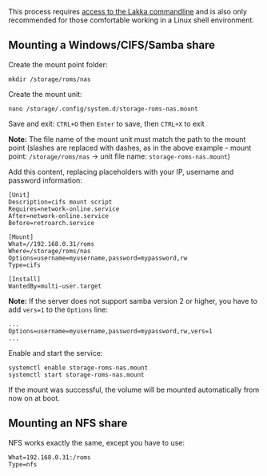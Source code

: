 This process requires [access to the Lakka commandline](http://www.lakka.tv/doc/Accessing-Lakka-command-line-interface/) and is also only recommended for those comfortable working in a Linux shell environment.

## Mounting a Windows/CIFS/Samba share

Create the mount point folder:

    mkdir /storage/roms/nas

Create the mount unit:

    nano /storage/.config/system.d/storage-roms-nas.mount

Save and exit: `CTRL+O` then `Enter` to save, then `CTRL+X` to exit

**Note:** The file name of the mount unit must match the path to the mount point (slashes are replaced with dashes, as in the above example - mount point: `/storage/roms/nas` -> unit file name: `storage-roms-nas.mount`)

Add this content, replacing placeholders with your IP, username and password information:

    [Unit]
    Description=cifs mount script
    Requires=network-online.service
    After=network-online.service
    Before=retroarch.service

    [Mount]
    What=//192.168.0.31/roms
    Where=/storage/roms/nas
    Options=username=myusername,password=mypassword,rw
    Type=cifs
    
    [Install]
    WantedBy=multi-user.target

**Note:** If the server does not support samba version 2 or higher, you have to add `vers=1` to the `Options` line:

    ...
    Options=username=myusername,password=mypassword,rw,vers=1
    ...

Enable and start the service:

    systemctl enable storage-roms-nas.mount
    systemctl start storage-roms-nas.mount

If the mount was successful, the volume will be mounted automatically from now on at boot.

## Mounting an NFS share

NFS works exactly the same, except you have to use:

    What=192.168.0.31:/roms
    Type=nfs